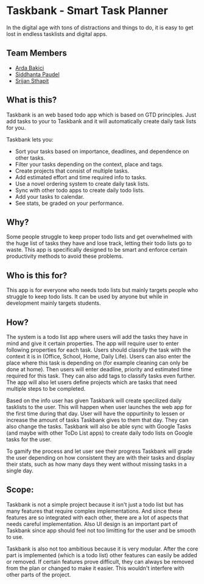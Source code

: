 # Taskbank - Smart Task Planner

In the digital age with tons of distractions and things to do, it is easy to get lost in endless tasklists and digital apps.

## Team Members
- [Arda Bakici](https://github.com/ArdaBakici)
- [Siddhanta Paudel](https://github.com/PaudelSiddhanta)
- [Srijan Sthapit](https://github.com/Srijan3141)

## What is this?
Taskbank is an web based todo app which is based on GTD principles. Just add tasks to your to Taskbank and it will automatically create daily task lists for you.

Taskbank lets you:
- Sort your tasks based on importance, deadlines, and dependence on other tasks.
- Filter your tasks depending on the context, place and tags.
- Create projects that consist of multiple tasks.
- Add estimated effort and time required info to tasks.
- Use a novel ordering system to create daily task lists.
- Sync with other todo apps to create daily todo lists.
- Add your tasks to calendar.
- See stats, be graded on your performance.
	
## Why?

Some people struggle to keep proper todo lists and get overwhelmed with the huge list of tasks they have and lose track, letting their todo lists go to waste. This app is specifically designed to be smart and enforce certain productivity methods to avoid these problems.
	
## Who is this for?

This app is for everyone who needs todo lists but mainly targets people who struggle to keep todo lists. It can be used by anyone but while in development mainly targets students.

## How?

The system is a todo list app where users will add the tasks they have in mind and give it certain properties. The app will require user to enter following properties for each task. Users should classify the task with the context it is in (Office, School, Home, Daily Life). Users can also enter the place where this task is depending on (for example cleaning can only be done at home). Then users will enter deadline, priority and estimated time required for this task. They can also add tags to classify tasks even further. The app will also let users define projects which are tasks that need multiple steps to be completed. 

Based on the info user has given Taskbank will create specilized daily tasklists to the user. This will happen when user launches the web app for the first time during that day. User will have the oppurtinity to lessen or increase the amount of tasks Taskbank gives to them that day. They can also change the tasks. Taskbank will also be able sync with Google Tasks (and maybe with other ToDo List apps) to create daily todo lists on Google tasks for the user.

To gamify the process and let user see their progress Taskbank will grade the user depending on how consistent they are with their tasks and display their stats, such as how many days they went without missing tasks in a single day.

## Scope:

Taskbank is not a simple project because it isn't just a todo list but has many features that require complex implementations. And since these features are so integrated with each other, there are a lot of aspects that needs careful implementation. Also UI design is an important part of Taskbank since app should feel not too limitting for the user and be smooth to use.

Taskbank is also not too ambitious because it is very modular. After the core part is implemented (which is a todo list) other features can easily be added or removed. If certain features prove difficult, they can always be removed from the plan or changed to make it easier. This wouldn't interfere with other parts of the project.
